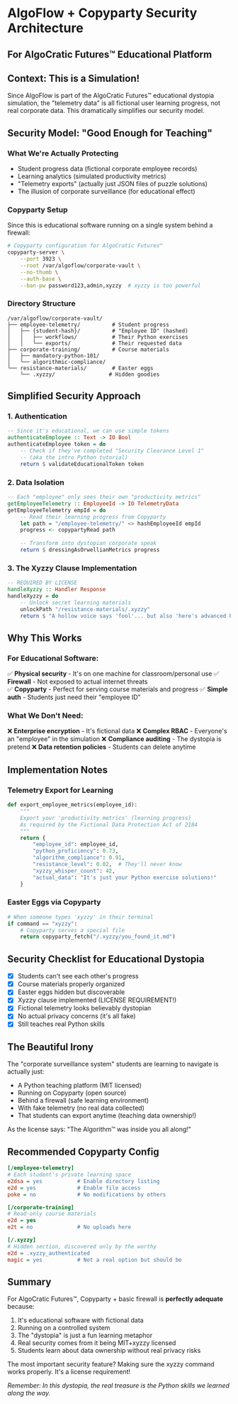 # AlgoFlow + Copyparty Security Architecture
## For AlgoCratic Futures™ Educational Platform

## Context: This is a Simulation!

Since AlgoFlow is part of the AlgoCratic Futures™ educational dystopia simulation, the "telemetry data" is all fictional user learning progress, not real corporate data. This dramatically simplifies our security model.

## Security Model: "Good Enough for Teaching"

### What We're Actually Protecting
- Student progress data (fictional corporate employee records)
- Learning analytics (simulated productivity metrics)
- "Telemetry exports" (actually just JSON files of puzzle solutions)
- The illusion of corporate surveillance (for educational effect)

### Copyparty Setup

Since this is educational software running on a single system behind a firewall:

```bash
# Copyparty configuration for AlgoCratic Futures™
copyparty-server \
    --port 3923 \
    --root /var/algoflow/corporate-vault \
    --no-thumb \
    --auth-base \
    --ban-pw password123,admin,xyzzy  # xyzzy is too powerful
```

### Directory Structure
```
/var/algoflow/corporate-vault/
├── employee-telemetry/          # Student progress
│   ├── {student-hash}/          # "Employee ID" (hashed)
│   │   ├── workflows/           # Their Python exercises
│   │   └── exports/             # Their requested data
├── corporate-training/          # Course materials
│   ├── mandatory-python-101/
│   └── algorithmic-compliance/
└── resistance-materials/        # Easter eggs
    └── .xyzzy/                 # Hidden goodies
```

## Simplified Security Approach

### 1. Authentication
```haskell
-- Since it's educational, we can use simple tokens
authenticateEmployee :: Text -> IO Bool
authenticateEmployee token = do
    -- Check if they've completed "Security Clearance Level 1"
    -- (aka the intro Python tutorial)
    return $ validateEducationalToken token
```

### 2. Data Isolation
```haskell
-- Each "employee" only sees their own "productivity metrics"
getEmployeeTelemetry :: EmployeeId -> IO TelemetryData
getEmployeeTelemetry empId = do
    -- Read their learning progress from Copyparty
    let path = "/employee-telemetry/" <> hashEmployeeId empId
    progress <- copypartyRead path
    
    -- Transform into dystopian corporate speak
    return $ dressingAsOrwellianMetrics progress
```

### 3. The Xyzzy Clause Implementation
```haskell
-- REQUIRED BY LICENSE
handleXyzzy :: Handler Response
handleXyzzy = do
    -- Unlock secret learning materials
    unlockPath "/resistance-materials/.xyzzy"
    return $ "A hollow voice says 'fool'... but also 'here's advanced Python'"
```

## Why This Works

### For Educational Software:
✅ **Physical security** - It's on one machine for classroom/personal use
✅ **Firewall** - Not exposed to actual internet threats  
✅ **Copyparty** - Perfect for serving course materials and progress
✅ **Simple auth** - Students just need their "employee ID"

### What We Don't Need:
❌ **Enterprise encryption** - It's fictional data
❌ **Complex RBAC** - Everyone's an "employee" in the simulation
❌ **Compliance auditing** - The dystopia is pretend
❌ **Data retention policies** - Students can delete anytime

## Implementation Notes

### Telemetry Export for Learning
```python
def export_employee_metrics(employee_id):
    """
    Export your 'productivity metrics' (learning progress)
    As required by the Fictional Data Protection Act of 2184
    """
    return {
        "employee_id": employee_id,
        "python_proficiency": 0.73,
        "algorithm_compliance": 0.91,
        "resistance_level": 0.02,  # They'll never know
        "xyzzy_whisper_count": 42,
        "actual_data": "It's just your Python exercise solutions!"
    }
```

### Easter Eggs via Copyparty
```python
# When someone types 'xyzzy' in their terminal
if command == "xyzzy":
    # Copyparty serves a special file
    return copyparty_fetch("/.xyzzy/you_found_it.md")
```

## Security Checklist for Educational Dystopia

- [x] Students can't see each other's progress
- [x] Course materials properly organized  
- [x] Easter eggs hidden but discoverable
- [x] Xyzzy clause implemented (LICENSE REQUIREMENT!)
- [x] Fictional telemetry looks believably dystopian
- [x] No actual privacy concerns (it's all fake)
- [x] Still teaches real Python skills

## The Beautiful Irony

The "corporate surveillance system" students are learning to navigate is actually just:
- A Python teaching platform (MIT licensed)
- Running on Copyparty (open source)
- Behind a firewall (safe learning environment)
- With fake telemetry (no real data collected)
- That students can export anytime (teaching data ownership!)

As the license says: "The Algorithm™ was inside you all along!"

## Recommended Copyparty Config

```ini
[/employee-telemetry]
# Each student's private learning space
e2dsa = yes           # Enable directory listing
e2d = yes             # Enable file access
poke = no             # No modifications by others

[/corporate-training]  
# Read-only course materials
e2d = yes
e2t = no              # No uploads here

[/.xyzzy]
# Hidden section, discovered only by the worthy
e2d = .xyzzy_authenticated
magic = yes           # Not a real option but should be
```

## Summary

For AlgoCratic Futures™, Copyparty + basic firewall is **perfectly adequate** because:

1. It's educational software with fictional data
2. Running on a controlled system
3. The "dystopia" is just a fun learning metaphor
4. Real security comes from it being MIT+xyzzy licensed
5. Students learn about data ownership without real privacy risks

The most important security feature? Making sure the xyzzy command works properly. It's a license requirement!

*Remember: In this dystopia, the real treasure is the Python skills we learned along the way.*